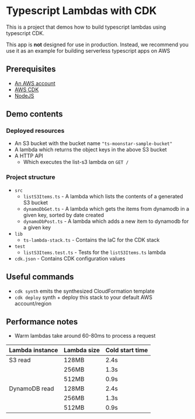 # Typescript Lambdas with CDK

This is a project that demos how to build typescript lambdas using typescript CDK.

This app is **not** designed for use in production. Instead, we recommend you use it as an example for building serverless typescript apps on AWS

## Prerequisites

- [An AWS account](https://aws.amazon.com/getting-started/)
- [AWS CDK](https://docs.aws.amazon.com/cdk/v2/guide/home.html)
- [NodeJS](https://nodejs.org)

## Demo contents

### Deployed resources

- An S3 bucket with the bucket name `"ts-moonstar-sample-bucket"`
- A lambda which returns the object keys in the above S3 bucket
- A HTTP API
  - Which executes the list-s3 lambda on `GET /`

### Project structure

- `src`
  - `listS3Items.ts` - A lambda which lists the contents of a generated S3 bucket
  - `dynamoDbGet.ts` - A lambda which gets the items from dynamodb in a given key, sorted by date created
  - `dynamoDbPost.ts` - A lambda which adds a new item to dynamodb for a given key
- `lib`
  - `ts-lambda-stack.ts` - Contains the IaC for the CDK stack
- `test`
  - `listS3Items.test.ts` - Tests for the `listS3Items.ts` lambda
- `cdk.json` - Contains CDK configuration values

## Useful commands

- `cdk synth`        emits the synthesized CloudFormation template
- `cdk deploy`       synth + deploy this stack to your default AWS account/region

## Performance notes

- Warm lambdas take around 60-80ms to process a request

|Lambda instance|Lambda size|Cold start time|
|--|--|--|
|S3 read|128MB|2.4s|
||256MB|1.3s|
||512MB|0.9s|
|DynamoDB read|128MB|2.4s|
||256MB|1.3s|
||512MB|0.9s|
